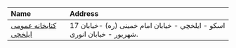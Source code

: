 | Name                                        | Address                                                                  |
|:--------------------------------------------|:-------------------------------------------------------------------------|
| [كتابخانه عمومی ايلخچى](http://tabrizpl.ir) | اسكو - ايلخچي - خیابان امام خمینی (ره) -خیابان 17 شهریور - خیابان انوری. |